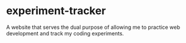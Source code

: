 # experiment-tracker
A website that serves the dual purpose of allowing me to practice web development and track my coding experiments.

